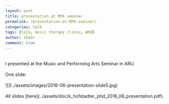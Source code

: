```yaml
---
layout: post
title: presentation at MPA seminar
permalink: /presentation-at-MPA-seminar/
categories: talk
tags: [talk, music therapy clinic, ARU]
author: tEdör
comment: true
---
```

<br>
I presented at the Music and Performing Arts Seminar in ARU.

<br>
<br>
One slide:
<br>
<br>
![](../assets/images/2016-06-presentation-slide5.jpg)
<br>
<br>
All slides [here](../assets/doc/k_hofstadter_phd_2016_06_presentation.pdf).
